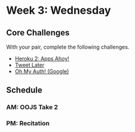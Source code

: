 # Week 3: Wednesday

## Core Challenges
With your pair, complete the following challenges.

* [Heroku 2: Apps Ahoy!](https://github.com/fiddler-crabs-2014/heroku-2-apps-ahoy-challenge)
* [Tweet Later](https://github.com/fiddler-crabs-2014/tweet-later-challenge)
* [Oh My Auth! (Google)](https://github.com/fiddler-crabs-2014/oh-my-auth-google-challenge)


## Schedule
### AM: OOJS Take 2
### PM: Recitation

